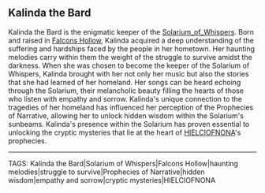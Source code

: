 ## Kalinda the Bard

Kalinda the Bard is the enigmatic keeper of the [Solarium_of_Whispers](../Places/Solarium_of_Whispers.md). Born and raised in [Falcons Hollow](../Places/Falcons_Hollow.md), Kalinda acquired a deep understanding of the suffering and hardships faced by the people in her hometown. Her haunting melodies carry within them the weight of the struggle to survive amidst the darkness. When she was chosen to become the keeper of the Solarium of Whispers, Kalinda brought with her not only her music but also the stories that she had learned of her homeland. Her songs can be heard echoing through the Solarium, their melancholic beauty filling the hearts of those who listen with empathy and sorrow. Kalinda's unique connection to the tragedies of her homeland has influenced her perception of the Prophecies of Narrative, allowing her to unlock hidden wisdom within the Solarium's sunbeams. Kalinda's presence within the Solarium has proven essential to unlocking the cryptic mysteries that lie at the heart of [HIELCIOFNONA](../Places/HIELCIOFNONA.md)'s prophecies.

---
TAGS: Kalinda the Bard|Solarium of Whispers|Falcons Hollow|haunting melodies|struggle to survive|Prophecies of Narrative|hidden wisdom|empathy and sorrow|cryptic mysteries|HIELCIOFNONA

